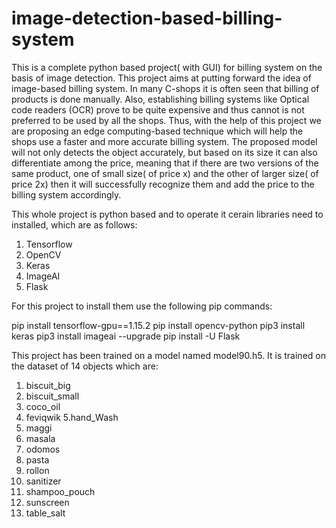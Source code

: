 # image-detection-based-billing-system
This is a complete python based project( with GUI) for billing system on the basis of image detection.
This project aims at putting forward the idea of image-based billing system. In many C-shops it is often seen that billing of products is done manually. Also, establishing billing systems like Optical code readers (OCR) prove to be quite expensive and thus cannot is not preferred to be used by all the shops. Thus, with the help of this project we are proposing an edge computing-based technique which will help the shops use a faster and more accurate billing system. The proposed model will not only detects the object accurately, but based on its size it can also differentiate among the price, meaning that if there are two versions of the same product, one of small size( of price x) and the other of larger size( of price 2x) then it will successfully recognize them and add the price to the billing system accordingly.

This whole project is python based and to operate it cerain libraries need to installed, which are as follows:

1. Tensorflow
2. OpenCV
3. Keras
4. ImageAI
5. Flask

For this project to install them use the following pip commands:

pip install tensorflow-gpu==1.15.2
pip install opencv-python
pip3 install keras
pip3 install imageai --upgrade
pip install -U Flask

This project has been trained on a model named model90.h5. It is trained on the dataset of 14 objects which are:

1. biscuit_big
2. biscuit_small
3. coco_oil
4. feviqwik
5.hand_Wash
6. maggi
7. masala
8. odomos
9. pasta
10. rollon
11. sanitizer
12. shampoo_pouch
13. sunscreen
14. table_salt

